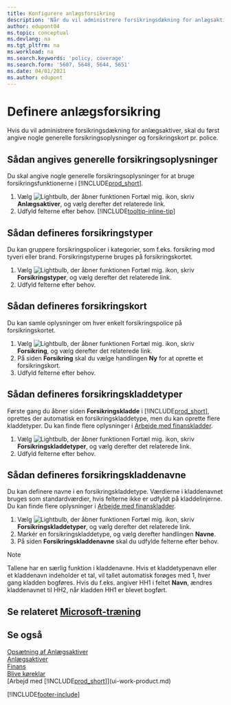 ```yaml
---
title: Konfigurere anlægsforsikring
description: 'Når du vil administrere forsikringsdækning for anlægsaktiver, skal du konfigurere et forsikringskort og nogle generelle forsikringsoplysninger pr. police.'
author: edupont04
ms.topic: conceptual
ms.devlang: na
ms.tgt_pltfrm: na
ms.workload: na
ms.search.keywords: 'policy, coverage'
ms.search.form: '5607, 5648, 5644, 5651'
ms.date: 04/01/2021
ms.author: edupont
---
```

# <a name="set-up-fixed-asset-insurance"></a>Definere anlægsforsikring

Hvis du vil administrere forsikringsdækning for anlægsaktiver, skal du først angive nogle generelle forsikringsoplysninger og forsikringskort pr. police.

## <a name="to-set-up-general-insurance-information"></a>Sådan angives generelle forsikringsoplysninger

Du skal angive nogle generelle forsikringsoplysninger for at bruge forsikringsfunktionerne i [!INCLUDE[prod_short](includes/prod_short.md)].  

1. Vælg ![Lightbulb, der åbner funktionen Fortæl mig.](media/ui-search/search_small.png "Fortæl mig, hvad du vil foretage dig") ikon, skriv **Anlægsaktiver**, og vælg derefter det relaterede link.  
2. Udfyld felterne efter behov. [!INCLUDE[tooltip-inline-tip](includes/tooltip-inline-tip_md.md)]  

## <a name="to-set-up-insurance-types"></a>Sådan defineres forsikringstyper

Du kan gruppere forsikringspolicer i kategorier, som f.eks. forsikring mod tyveri eller brand. Forsikringstyperne bruges på forsikringskortet.

1. Vælg ![Lightbulb, der åbner funktionen Fortæl mig.](media/ui-search/search_small.png "Fortæl mig, hvad du vil foretage dig") ikon, skriv **Forsikringstyper**, og vælg derefter det relaterede link.  
2. Udfyld felterne efter behov.

## <a name="to-set-up-insurance-cards"></a>Sådan defineres forsikringskort

Du kan samle oplysninger om hver enkelt forsikringspolice på forsikringskortet.  

1. Vælg ![Lightbulb, der åbner funktionen Fortæl mig.](media/ui-search/search_small.png "Fortæl mig, hvad du vil foretage dig") ikon, skriv **Forsikring**, og vælg derefter det relaterede link.  
2. På siden **Forsikring** skal du vælge handlingen **Ny** for at oprette et forsikringskort.  
3. Udfyld felterne efter behov.

## <a name="to-set-up-insurance-journal-templates"></a>Sådan defineres forsikringskladdetyper

Første gang du åbner siden **Forsikringskladde** i [!INCLUDE[prod_short](includes/prod_short.md)], oprettes der automatisk en forsikringskladdetype, men du kan oprette flere kladdetyper. Du kan finde flere oplysninger i [Arbejde med finanskladder](ui-work-general-journals.md).  

1. Vælg ![Lightbulb, der åbner funktionen Fortæl mig.](media/ui-search/search_small.png "Fortæl mig, hvad du vil foretage dig") ikon, skriv **Forsikringskladdetyper**, og vælg derefter det relaterede link.  
2. Udfyld felterne efter behov.

## <a name="to-set-up-insurance-journal-batches"></a>Sådan defineres forsikringskladdenavne

Du kan definere navne i en forsikringskladdetype. Værdierne i kladdenavnet bruges som standardværdier, hvis felterne ikke er udfyldt på kladdelinjerne. Du kan finde flere oplysninger i [Arbejde med finanskladder](ui-work-general-journals.md).  

1. Vælg ![Lightbulb, der åbner funktionen Fortæl mig.](media/ui-search/search_small.png "Fortæl mig, hvad du vil foretage dig") ikon, skriv **Forsikringskladdetyper**, og vælg derefter det relaterede link.  
2. Markér en forsikringskladdetype, og vælg derefter handlingen **Navne**.
3. På siden **Forsikringskladdenavne** skal du udfylde felterne efter behov.

> [!NOTE]  
>   Tallene har en særlig funktion i kladdenavne. Hvis et kladdetypenavn eller et kladdenavn indeholder et tal, vil tallet automatisk forøges med 1, hver gang kladden bogføres. Hvis du f.eks. angiver HH1 i feltet **Navn**, ændres kladdenavnet til HH2, når kladden HH1 er blevet bogført.

## <a name="see-related-microsoft-training"></a>Se relateret [Microsoft-træning](/training/paths/set-up-fixed-assets-management/)

## <a name="see-also"></a>Se også

[Opsætning af Anlægsaktiver](fa-setup.md)  
[Anlægsaktiver](fa-manage.md)  
[Finans](finance.md)  
[Blive køreklar](ui-get-ready-business.md)  
[Arbejd med [!INCLUDE[prod_short](includes/prod_short.md)]](ui-work-product.md)


[!INCLUDE[footer-include](includes/footer-banner.md)]
